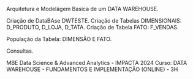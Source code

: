 Arquitetura e Modelágem Basica de um DATA WAREHOUSE.

Criação de DataBAse DWTESTE.
Criação de Tabelas DIMENSIONAIS: D_PRODUTO, D_LOJA, D_TATA.
Criação de Tabela FATO: F_VENDAS.

População da Tabela: DIMENSÃO E FATO.

Consultas.


MBE Data Science & Advanced Analytics - IMPACTA 2024
Curso: DATA WAREHOUSE - FUNDAMENTOS E IMPLEMENTAÇÃO (ONLINE) - 3H
